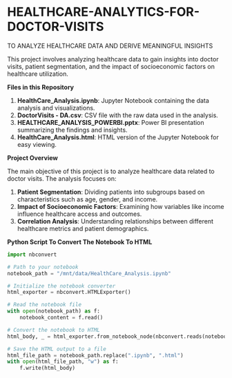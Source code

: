 # HEALTHCARE-ANALYTICS-FOR-DOCTOR-VISITS
TO ANALYZE HEALTHCARE DATA AND DERIVE MEANINGFUL INSIGHTS

This project involves analyzing healthcare data to gain insights into doctor visits, patient segmentation, and the impact of socioeconomic factors on healthcare utilization.

**Files in this Repository**
1. **HealthCare_Analysis.ipynb**: Jupyter Notebook containing the data analysis and visualizations.
2. **DoctorVisits - DA.csv**: CSV file with the raw data used in the analysis.
3. **HEALTHCARE_ANALYSIS_POWERBI.pptx**: Power BI presentation summarizing the findings and insights.
4. **HealthCare_Analysis.html**: HTML version of the Jupyter Notebook for easy viewing.

**Project Overview**

The main objective of this project is to analyze healthcare data related to doctor visits. 
The analysis focuses on:

1. **Patient Segmentation**: Dividing patients into subgroups based on characteristics such as age, gender, and income.
2. **Impact of Socioeconomic Factors**: Examining how variables like income influence healthcare access and outcomes.
3. **Correlation Analysis**: Understanding relationships between different healthcare metrics and patient demographics.

**Python Script To Convert The Notebook To HTML**
```python
import nbconvert

# Path to your notebook
notebook_path = "/mnt/data/HealthCare_Analysis.ipynb"

# Initialize the notebook converter
html_exporter = nbconvert.HTMLExporter()

# Read the notebook file
with open(notebook_path) as f:
    notebook_content = f.read()

# Convert the notebook to HTML
html_body, _ = html_exporter.from_notebook_node(nbconvert.reads(notebook_content, as_version=4))

# Save the HTML output to a file
html_file_path = notebook_path.replace(".ipynb", ".html")
with open(html_file_path, "w") as f:
    f.write(html_body)

